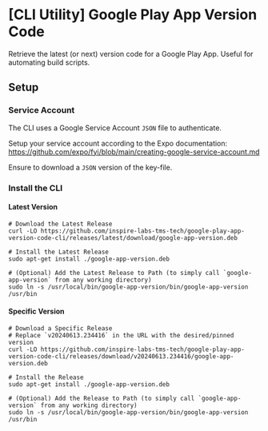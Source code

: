 # [CLI Utility] Google Play App Version Code

Retrieve the latest (or next) version code for a Google Play App. Useful for automating build scripts.

## Setup

### Service Account

The CLI uses a Google Service Account `JSON` file to authenticate. 

Setup your service account according to the Expo documentation: https://github.com/expo/fyi/blob/main/creating-google-service-account.md

Ensure to download a `JSON` version of the key-file.

### Install the CLI

#### Latest Version

```shell
# Download the Latest Release
curl -LO https://github.com/inspire-labs-tms-tech/google-play-app-version-code-cli/releases/latest/download/google-app-version.deb

# Install the Latest Release
sudo apt-get install ./google-app-version.deb

# (Optional) Add the Latest Release to Path (to simply call `google-app-version` from any working directory)
sudo ln -s /usr/local/bin/google-app-version/bin/google-app-version /usr/bin
```

#### Specific Version

```shell
# Download a Specific Release
# Replace `v20240613.234416` in the URL with the desired/pinned version
curl -LO https://github.com/inspire-labs-tms-tech/google-play-app-version-code-cli/releases/download/v20240613.234416/google-app-version.deb

# Install the Release
sudo apt-get install ./google-app-version.deb

# (Optional) Add the Release to Path (to simply call `google-app-version` from any working directory)
sudo ln -s /usr/local/bin/google-app-version/bin/google-app-version /usr/bin
```
